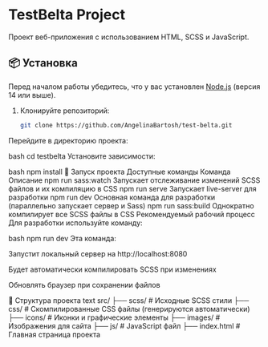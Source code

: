 # TestBelta Project

Проект веб-приложения с использованием HTML, SCSS и JavaScript.

## 📦 Установка

Перед началом работы убедитесь, что у вас установлен [Node.js](https://nodejs.org/) (версия 14 или выше).

1. Клонируйте репозиторий:
   ```bash
   git clone https://github.com/AngelinaBartosh/test-belta.git
Перейдите в директорию проекта:

bash
cd testbelta
Установите зависимости:

bash
npm install
🚀 Запуск проекта
Доступные команды
Команда	Описание
npm run sass:watch	Запускает отслеживание изменений SCSS файлов и их компиляцию в CSS
npm run serve	Запускает live-server для разработки
npm run dev	Основная команда для разработки (параллельно запускает сервер и Sass)
npm run sass:build	Однократно компилирует все SCSS файлы в CSS
Рекомендуемый рабочий процесс
Для разработки используйте команду:

bash
npm run dev
Эта команда:

Запустит локальный сервер на http://localhost:8080

Будет автоматически компилировать SCSS при изменениях

Обновлять браузер при сохранении файлов

📁 Структура проекта
text
src/
├── scss/         # Исходные SCSS стили
├── css/          # Скомпилированные CSS файлы (генерируются автоматически)
├── icons/        # Иконки и графические элементы
├── images/       # Изображения для сайта
├── js/           # JavaScript файл
├── index.html    # Главная страница проекта
  
